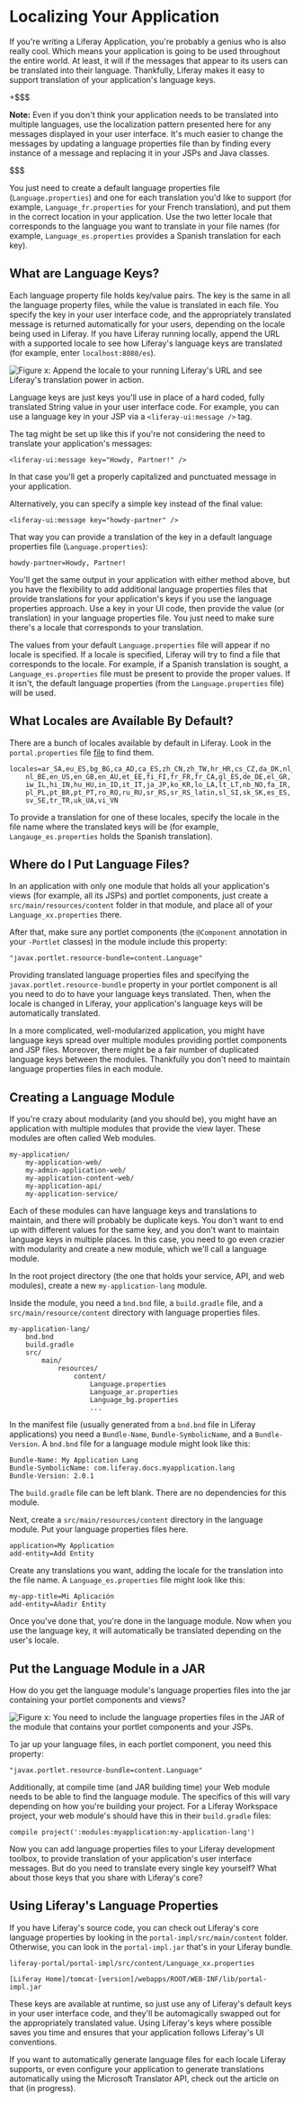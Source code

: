 # Localizing Your Application

If you're writing a Liferay Application, you're probably a genius who is also
really cool. Which means your application is going to be used throughout the
entire world. At least, it will if the messages that appear to its users can be
translated into their language. Thankfully, Liferay makes it easy to support
translation of your application's language keys.

+$$$

**Note:** Even if you don't think your application needs to be translated into
multiple languages, use the localization pattern presented here for any messages
displayed in your user interface. It's much easier to change the messages by
updating a language properties file than by finding every instance of a message
and replacing it in your JSPs and Java classes.

$$$

You just need to create a default language properties file
(`Language.properties`) and one for each translation you'd like to support (for
example, `Language_fr.properties` for your French translation), and put them in
the correct location in your application. Use the two letter locale that
corresponds to the language you want to translate in your file names (for example,
`Language_es.properties` provides a Spanish translation for each key).

<!-- Discuss adding a new locale? -->

## What are Language Keys?

Each language property file holds key/value pairs. The key is the same in all
the language property files, while the value is translated in each file. You
specify the key in your user interface code, and the appropriately translated
message is returned automatically for your users, depending on the locale being
used in Liferay. If you have Liferay running locally, append the URL with a
supported locale to see how Liferay's language keys are translated (for example,
enter `localhost:8080/es`).

![Figure x: Append the locale to your running Liferay's URL and see Liferay's translation power in action.](../images/locale-message-spain.png)

Language keys are just keys you'll use in place of a hard coded, fully
translated String value in your user interface code. For example, you can use a
language key in your JSP via a `<liferay-ui:message />` tag. 

The tag might be set up like this if you're not considering the need to
translate your application's messages:

    <liferay-ui:message key="Howdy, Partner!" />

In that case you'll get a properly capitalized and punctuated message in your
application.

Alternatively, you can specify a simple key instead of the final value:

    <liferay-ui:message key="howdy-partner" />

That way you can provide a translation of the key in a default language
properties file (`Language.properties`):

    howdy-partner=Howdy, Partner!

You'll get the same output in your application with either method above, but you
have the flexibility to add additional language properties files that provide
translations for your application's keys if you use the language properties
approach. Use a key in your UI code, then provide the value (or translation) in
your language properties file. You just need to make sure there's a locale that
corresponds to your translation.

The values from your default `Language.properties` file will appear if no locale
is specified. If a locale is specified, Liferay will try to find a file that
corresponds to the locale. For example, if a Spanish translation is sought, a
`Language_es.properties` file must be present to provide the proper values. If
it isn't, the default language properties (from the `Language.properties` file)
will be used.

## What Locales are Available By Default?

There are a bunch of locales available by default in Liferay. Look in the
`portal.properties` file
[file](https://docs.liferay.com/portal/7.0/propertiesdoc/portal.properties.html#Languages%20and%20Time%20Zones)
to find them.

    locales=ar_SA,eu_ES,bg_BG,ca_AD,ca_ES,zh_CN,zh_TW,hr_HR,cs_CZ,da_DK,nl_NL,
        nl_BE,en_US,en_GB,en_AU,et_EE,fi_FI,fr_FR,fr_CA,gl_ES,de_DE,el_GR,
        iw_IL,hi_IN,hu_HU,in_ID,it_IT,ja_JP,ko_KR,lo_LA,lt_LT,nb_NO,fa_IR,
        pl_PL,pt_BR,pt_PT,ro_RO,ru_RU,sr_RS,sr_RS_latin,sl_SI,sk_SK,es_ES,
        sv_SE,tr_TR,uk_UA,vi_VN

To provide a translation for one of these locales, specify the locale in the
file name where the translated keys will be (for example,
`Langauge_es.properties` holds the Spanish translation).

## Where do I Put Language Files?

In an application with only one module that holds all your application's views
(for example, all its JSPs) and portlet components, just create a
`src/main/resources/content` folder in that module, and place all of your
`Language_xx.properties` there.

After that, make sure any portlet components (the `@Component` annotation
in your `-Portlet` classes) in the module include this property:

    "javax.portlet.resource-bundle=content.Language"

Providing translated language properties files and specifying the
`javax.portlet.resource-bundle` property in your portlet component is all you
need to do to have your language keys translated. Then, when the locale is
changed in Liferay, your application's language keys will be automatically
translated.

In a more complicated, well-modularized application, you might have language
keys spread over multiple modules providing portlet components and JSP files.
Moreover, there might be a fair number of duplicated language keys between the
modules. Thankfully you don't need to maintain language properties files in each
module.

## Creating a Language Module

If you're crazy about modularity (and you should be), you might have an
application with multiple modules that provide the view layer. These modules are
often called Web modules.

    my-application/
        my-application-web/
        my-admin-application-web/
        my-application-content-web/
        my-application-api/
        my-application-service/

Each of these modules can have language keys and translations to maintain, and
there will probably be duplicate keys. You don't want to end up with different
values for the same key, and you don't want to maintain language keys in multiple
places. In this case, you need to go even crazier with modularity and create a
new module, which we'll call a language module.

In the root project directory (the one that holds your service, API, and web
modules), create a new `my-application-lang` module.

Inside the module, you need a `bnd.bnd` file, a `build.gradle` file, and a
`src/main/resource/content` directory with language properties files.

    my-application-lang/
        bnd.bnd
        build.gradle
        src/
            main/
                resources/
                    content/
                        Language.properties
                        Language_ar.properties
                        Language_bg.properties
                        ...


In the manifest file (usually generated from a `bnd.bnd` file in Liferay
applications) you need a `Bundle-Name`, `Bundle-SymbolicName`, and a
`Bundle-Version`. A `bnd.bnd` file for a language module might look like this:

    Bundle-Name: My Application Lang
    Bundle-SymbolicName: com.liferay.docs.myapplication.lang
    Bundle-Version: 2.0.1

The `build.gradle` file can be left blank. There are no dependencies for this
module.

Next, create a `src/main/resources/content` directory in the language module.
Put your language properties files here.

    application=My Application
    add-entity=Add Entity

Create any translations you want, adding the locale for the translation into the
file name. A `Language_es.properties` file might look like this:

    my-app-title=Mi Aplicación
    add-entity=Añadir Entity

Once you've done that, you're done in the language module. Now when you use the
language key, it will automatically be translated depending on the user's locale.

## Put the Language Module in a JAR

How do you get the language module's language properties files into the jar
containing your portlet components and views? 

![Figure x: You need to include the language properties files in the JAR of the module that contains your portlet components and your JSPs.](../images/web-jar-localized.png)
<!-- I worked with this open clip art:
https://openclipart.org/detail/177364/empty-glass-jar -->

To jar up your language files, in each portlet component, you need this
property:

    "javax.portlet.resource-bundle=content.Language"

Additionally, at compile time (and JAR building time) your Web module needs to
be able to find the language module. The specifics of this will vary depending
on how you're building your project. For a Liferay Workspace project, your web
module's should have this in their `build.gradle` files:

    compile project(':modules:myapplication:my-application-lang')

Now you can add language properties files to your Liferay development toolbox,
to provide translation of your application's user interface messages. But do you
need to translate every single key yourself? What about those keys that you
share with Liferay's core? 

## Using Liferay's Language Properties

If you have Liferay's source code, you can check out
Liferay's core language properties by looking in the `portal-impl/src/main/content`
folder. Otherwise, you can look in the `portal-impl.jar` that's in your Liferay
bundle.

    liferay-portal/portal-impl/src/content/Language_xx.properties

    [Liferay Home]/tomcat-[version]/webapps/ROOT/WEB-INF/lib/portal-impl.jar

These keys are available at runtime, so just use any of Liferay's default keys
in your user interface code, and they'll be automagically swapped out for the
appropriately translated value. Using Liferay's keys where possible saves you
time and ensures that your application follows Liferay's UI conventions.

If you want to automatically generate language files for each locale Liferay
supports, or even configure your application to generate translations
automatically using the Microsoft Translator API, check out the article on that
(in progress).
